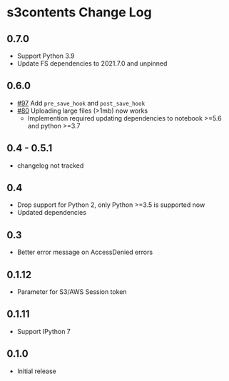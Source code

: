 # s3contents Change Log

## 0.7.0

- Support Python 3.9
- Update FS dependencies to 2021.7.0 and unpinned

## 0.6.0

- [#97](https://github.com/danielfrg/s3contents/pull/97/) Add `pre_save_hook` and `post_save_hook`
- [#80](https://github.com/danielfrg/s3contents/pull/80) Uploading large files (>1mb) now works
    - Implemention required updating dependencies to notebook >=5.6 and python >=3.7

## 0.4 - 0.5.1

- changelog not tracked

## 0.4

- Drop support for Python 2, only Python >=3.5 is supported now
- Updated dependencies

## 0.3

- Better error message on AccessDenied errors

## 0.1.12

- Parameter for S3/AWS Session token

## 0.1.11

- Support IPython 7

## 0.1.0

- Initial release
